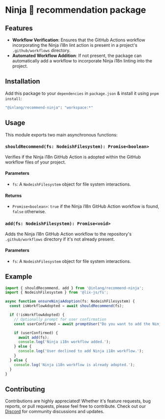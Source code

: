 # Ninja 🥷 recommendation package

## Features

- **Workflow Verification**: Ensures that the GitHub Actions workflow incorporating the Ninja i18n lint action is present in a project's `.github/workflows` directory.
- **Automated Workflow Addition**: If not present, the package can automatically add a workflow to incorporate Ninja i18n linting into the project.

## Installation

Add this package to your `dependencies` in `package.json` & install it using `pnpm install`:

```bash
"@inlang/recommend-ninja": "workspace:*"
```

## Usage

This module exports two main asynchronous functions:

### `shouldRecommend(fs: NodeishFilesystem): Promise<boolean>`

Verifies if the Ninja i18n GitHub Action is adopted within the GitHub workflow files of your project.

#### Parameters

- `fs`: A `NodeishFilesystem` object for file system interactions.

#### Returns

- `Promise<boolean>`: `true` if the Ninja i18n GitHub Action workflow is found, `false` otherwise.

### `add(fs: NodeishFilesystem): Promise<void>`

Adds the Ninja i18n GitHub Action workflow to the repository's `.github/workflows` directory if it's not already present.

#### Parameters

- `fs`: A `NodeishFilesystem` object for file system interactions.

## Example

```typescript
import { shouldRecommend, add } from '@inlang/recommend-ninja';
import { NodeishFilesystem } from '@lix-js/fs';

async function ensureNinjaAdoption(fs: NodeishFilesystem) {
  const isWorkflowAdopted = await shouldRecommend(fs);

  if (!isWorkflowAdopted) {
    // Optionally prompt for user confirmation
    const userConfirmed = await promptUser("Do you want to add the Ninja i18n workflow?");

    if (userConfirmed) {
      await add(fs);
      console.log('Ninja i18n workflow added.');
    } else {
      console.log('User declined to add Ninja i18n workflow.');
    }
  } else {
    console.log('Ninja i18n workflow is already adopted.');
  }
}
```

## Contributing

Contributions are highly appreciated! Whether it's feature requests, bug reports, or pull requests, please feel free to contribute. Check out our [Discord](https://discord.gg/CNPfhWpcAa) for community discussions and updates.

